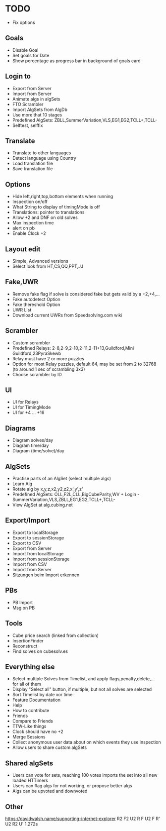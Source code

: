 TODO
====
- Fix options

Goals
-----
- Disable Goal
- Set goals for Date
- Show percentage as progress bar in background of goals card

Login to
--------
- Export from Server
- Import from Server
- Animate algs in algSets
- FTO Scrambler
- Import AlgSets from AlgDb
- Use more that 10 stages
- Predefined AlgSets: ZBLL,SummerVariation,VLS,EG1,EG2,TCLL+,TCLL-
- Selftest, selffix

Translate
---------
- Translate to other languages
- Detect language using Country
- Load translation file
- Save translation file

Options
-------
- Hide left,right,top,bottom elements when running
- Inspection on/off
- What String to display of timingMode is off
- Translations: pointer to translations
- Allow +2 and DNF on old solves
- Max inspection time
- alert on pb
- Enable Clock +2

Layout edit
-----------
- Simple, Advanced versions
- Select look from HT,CS,QQ,PPT,JJ

Fake,UWR
--------
- Remove fake flag if solve is considered fake but gets valid by a +2,+4,...
- Fake autodetect Option
- Fake thereshold Option
- UWR List
- Download current UWRs from Speedsolving.com wiki

Scrambler
---------
- Custom scrambler
- Predefined Relays: 2-8,2-9,2-10,2-11,2-11+13,Guildford,Mini Guildford,23PyraSkewb
- Relay must have 2 or more puzzles
- Option for most Relay puzzles, default 64, may be set from 2 to 32768 (to around 1 sec of scrambling 3x3)
- Choose scrambler by ID

UI
--
- UI for Relays
- UI for TimingMode
- UI for +4 ... +16

Diagrams
--------
- Diagram solves/day
- Diagram time/day
- Diagram (time/solve)/day

AlgSets
-------
- Practise parts of an AlgSet (select multiple algs)
- Learn Alg
- Rotate alg by x,y,z,x2,y2,z2,x',y',z'
- Predefined AlgSets: OLL,F2L,CLL,BigCubeParity,WV + Login - SummerVariation,VLS,ZBLL,EG1,EG2,TCLL+,TCLL-
- View AlgSet at alg.cubing.net

Export/Import
-------------
- Export to localStorage
- Export to sessionStorage
- Export to CSV
- Export from Server
- Import from localStorage
- Import from sessionStorage
- Import from CSV
- Import from Server
- Sitzungen beim Import erkennen


PBs
---
- PB Import
- Msg on PB

Tools
-----
- Cube price search (linked from collection)
- InsertionFinder
- Reconstruct
- Find solves on cubesolv.es

Everything else
---------------
- Select multiple Solves from Timelist, and apply flags,penalty,delete,... for all of them
- Display "Select all" button, if multiple, but not all solves are selected
- Sort Timelist by date xor time
- Feature Documentation
- Help
- How to contribute
- Friends
- Compare to Friends
- TTW-Like things
- Clock should have no +2
- Merge Sessions
- Collect anonymous user data about on which events they use inspection
- Allow users to share custom algSets

Shared algSets
--------------
- Users can vote for sets, reaching 100 votes imports the set into all new loaded HTTimers
- Users can flag algs for not working, or propose better algs
- Algs can be upvoted and downvoted

Other
-----
https://davidwalsh.name/supporting-internet-explorer
R2 F2 U2 R F U2 F R' U2 R2 U' 1.272s

